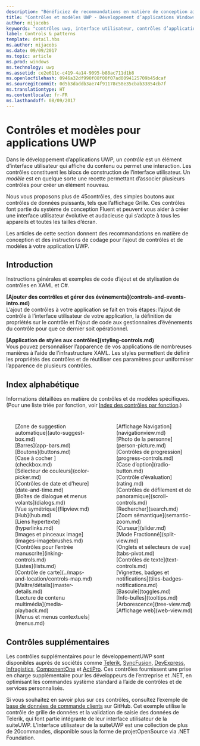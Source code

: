 ```yaml
---
description: "Bénéficiez de recommandations en matière de conception ainsi que d’instructions de codage pour l’ajout de contrôles et de modèles à votre application UWP. Vous trouverez plus de 45contrôles puissants utilisables avec votre application."
title: "Contrôles et modèles UWP - Développement d’applications Windows"
author: mijacobs
keywords: "contrôles uwp, interface utilisateur, contrôles d’application"
label: Controls & patterns
template: detail.hbs
ms.author: mijacobs
ms.date: 09/09/2017
ms.topic: article
ms.prod: windows
ms.technology: uwp
ms.assetid: ce2e611c-c419-4a14-9095-b88ac711d1b8
ms.openlocfilehash: 0946a32df990f08f00f07ad0094125709b45dcaf
ms.sourcegitcommit: 0d5b3daddb3ae74f91178c58e35cbab33854cb7f
ms.translationtype: HT
ms.contentlocale: fr-FR
ms.lasthandoff: 08/09/2017
---
```

# <a name="controls-and-patterns-for-uwp-apps"></a>Contrôles et modèles pour applications UWP
<link rel="stylesheet" href="https://az835927.vo.msecnd.net/sites/uwp/Resources/css/custom.css"> 

Dans le développement d’applications UWP, un <i>contrôle</i> est un élément d’interface utilisateur qui affiche du contenu ou permet une interaction. Les contrôles constituent les blocs de construction de l’interface utilisateur. Un <i>modèle</i> est en quelque sorte une recette permettant d’associer plusieurs contrôles pour créer un élément nouveau.

Nous vous proposons plus de 45contrôles, des simples boutons aux contrôles de données puissants, tels que l’affichage Grille.  Ces contrôles font partie du système de conception Fluent et peuvent vous aider à créer une interface utilisateur évolutive et audacieuse qui s’adapte à tous les appareils et toutes les tailles d’écran. 

Les articles de cette section donnent des recommandations en matière de conception et des instructions de codage pour l’ajout de contrôles et de modèles à votre application UWP. 

## <a name="intro"></a>Introduction

Instructions générales et exemples de code d’ajout et de stylisation de contrôles en XAML et C#.

<div class="side-by-side">
<div class="side-by-side-content">
  <div class="side-by-side-content-left">
   <p><b>[Ajouter des contrôles et gérer des événements](controls-and-events-intro.md)</b> <br/>
L’ajout de contrôles à votre application se fait en trois étapes: l’ajout de contrôle à l’interface utilisateur de votre application, la définition de propriétés sur le contrôle et l’ajout de code aux gestionnaires d’événements du contrôle pour que ce dernier soit opérationnel.</li>
</ul> 
</p>
  </div>
  <div class="side-by-side-content-right">
   <p><b>[Application de styles aux contrôles](styling-controls.md)</b> <br/>
Vous pouvez personnaliser l’apparence de vos applications de nombreuses manières à l’aide de l’infrastructure XAML. Les styles permettent de définir les propriétés des contrôles et de réutiliser ces paramètres pour uniformiser l’apparence de plusieurs contrôles.</p>
  </div>
</div>
</div>

## <a name="alphabetical-index"></a>Index alphabétique 

Informations détaillées en matière de contrôles et de modèles spécifiques. (Pour une liste triée par fonction, voir [Index des contrôles par fonction](controls-by-function.md).)

<div style="column-count: 2; column-gap: 40px; margin-top: 40px;" >
<ul style="margin-top: 0px; padding-top: 0px; list-style-type: none;">
<li style="list-style-type: none;">[Zone de suggestion automatique](auto-suggest-box.md)</li>

<li style="list-style-type: none;">[Barres](app-bars.md)</li>

<li style="list-style-type: none;">[Boutons](buttons.md)</li>

<li style="list-style-type: none;">[Case à cocher ](checkbox.md)</li>

<li style="list-style-type: none;">[Sélecteur de couleurs](color-picker.md)</li>

<li style="list-style-type: none;">[Contrôles de date et d’heure](date-and-time.md)</li>


<li style="list-style-type: none;">[Boîtes de dialogue et menus volants](dialogs.md)</li>

<li style="list-style-type: none;">[Vue symétrique](flipview.md)</li>

<li style="list-style-type: none;">[Hub](hub.md)</li>

<li style="list-style-type: none;">[Liens hypertexte](hyperlinks.md)</li>

<li style="list-style-type: none;">[Images et pinceaux image](images-imagebrushes.md)</li>

<li style="list-style-type: none;">[Contrôles pour l’entrée manuscrite](inking-controls.md)</li>

<li style="list-style-type: none;">[Listes](lists.md)</li>

<li style="list-style-type: none;">[Contrôle de carte](../maps-and-location/controls-map.md)</li>

<li style="list-style-type: none;">[Maître/détails](master-details.md)</li>

<li style="list-style-type: none;">[Lecture de contenu multimédia](media-playback.md)</li>

<li style="list-style-type: none;">[Menus et menus contextuels](menus.md)</li>

<li style="list-style-type: none;">[Affichage Navigation](navigationview.md)</li>

<li style="list-style-type: none;">[Photo de la personne](person-picture.md)</li>

<li style="list-style-type: none;">[Contrôles de progression](progress-controls.md)</li>

<li style="list-style-type: none;">[Case d’option](radio-button.md)</li>

<li style="list-style-type: none;">[Contrôle d’évaluation](rating.md)</li>

<li style="list-style-type: none;">[Contrôles de défilement et de panoramique](scroll-controls.md)</li>

<li style="list-style-type: none;">[Rechercher](search.md)</li>

<li style="list-style-type: none;">[Zoom sémantique](semantic-zoom.md)</li>

<li style="list-style-type: none;">[Curseur](slider.md)</li>

<li style="list-style-type: none;">[Mode Fractionné](split-view.md)</li>

<li style="list-style-type: none;">[Onglets et sélecteurs de vue](tabs-pivot.md)</li>

<li style="list-style-type: none;">[Contrôles de texte](text-controls.md)</li>

<li style="list-style-type: none;">[Vignettes, badges et notifications](tiles-badges-notifications.md)</li>


<li style="list-style-type: none;">[Bascule](toggles.md)</li>
<li style="list-style-type: none;">[Info-bulles](tooltips.md)</li>

<li style="list-style-type: none;">[Arborescence](tree-view.md)</li>

<li style="list-style-type: none;">[Affichage web](web-view.md)</li>
</ul>
</div>

## <a name="additional-controls"></a>Contrôles supplémentaires

Les contrôles supplémentaires pour le développementUWP sont disponibles auprès de sociétés comme [Telerik](http://www.telerik.com/), [SyncFusion](https://www.syncfusion.com/products/uwp), [DevExpress](https://www.devexpress.com/Products/NET/Controls/Win10Apps/), [Infragistics](http://www.infragistics.com/products/universal-windows-platform), [ComponentOne](https://www.componentone.com/Studio/Platform/UWP) et [ActiPro](http://www.actiprosoftware.com/products/controls/universal). Ces contrôles fournissent une prise en charge supplémentaire pour les développeurs de l’entreprise et .NET, en optimisant les commandes système standard à l’aide de contrôles et de services personnalisés.  

Si vous souhaitez en savoir plus sur ces contrôles, consultez l’exemple de [base de données de commande clients](https://github.com/Microsoft/Windows-appsample-customers-orders-database) sur GitHub. Cet exemple utilise le contrôle de grille de données et la validation de saisie des données de Telerik, qui font partie intégrante de leur interface utilisateur de la suiteUWP. L’interface utilisateur de la suiteUWP est une collection de plus de 20commandes, disponible sous la forme de projetOpenSource via .NET Foundation.
